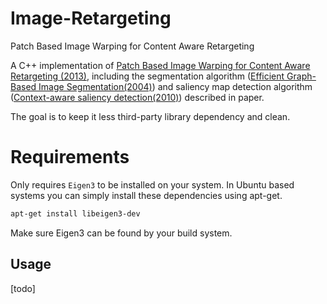 # Image-Retargeting
Patch Based Image Warping for Content Aware Retargeting

A C++ implementation of [Patch Based Image Warping for Content Aware Retargeting (2013)](http://graphics.csie.ncku.edu.tw/Tony/papers/IEEE_Multimedia_resizing_2013_Feb.pdf), including the segmentation algorithm ([Efficient Graph-Based Image Segmentation(2004)](http://people.cs.uchicago.edu/~pff/papers/seg-ijcv.pdf)) and saliency map detection algorithm ([Context-aware saliency detection(2010)](https://ieeexplore.ieee.org/document/6112774)) described in paper. 

The goal is to keep it less third-party library dependency and clean. 

# Requirements
Only requires ```Eigen3``` to be installed on your system.
In Ubuntu based systems you can simply install these dependencies using apt-get.

```bash
apt-get install libeigen3-dev
```
Make sure Eigen3 can be found by your build system.

## Usage
[todo]